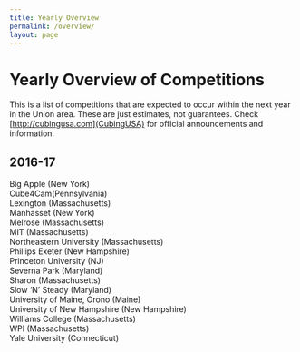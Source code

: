 ```yaml
---
title: Yearly Overview
permalink: /overview/
layout: page
---
```


Yearly Overview of Competitions
===============================

This is a list of competitions that are expected to occur within the next year in the Union area. These are just estimates, not guarantees. Check [http://cubingusa.com](CubingUSA) for official announcements and information.

2016-17
-------

<div class="well winter">
Big Apple (New York)<br />
Cube4Cam(Pennsylvania)<br />
Lexington (Massachusetts)<br />
Manhasset (New York)<br />
Melrose (Massachusetts)<br />
MIT (Massachusetts)<br />
Northeastern University (Massachusetts)<br />
Phillips Exeter (New Hampshire)<br />
Princeton University (NJ)<br />
Severna Park (Maryland)<br />
Sharon (Massachusetts)<br />
Slow ‘N’ Steady (Maryland)<br />
University of Maine, Orono (Maine)<br />
University of New Hampshire (New Hampshire)<br />
Williams College (Massachusetts)<br />
WPI (Massachusetts)<br />
Yale University (Connecticut)<br />
</div>